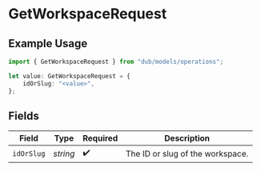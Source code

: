 # GetWorkspaceRequest

## Example Usage

```typescript
import { GetWorkspaceRequest } from "dub/models/operations";

let value: GetWorkspaceRequest = {
    idOrSlug: "<value>",
};
```

## Fields

| Field                            | Type                             | Required                         | Description                      |
| -------------------------------- | -------------------------------- | -------------------------------- | -------------------------------- |
| `idOrSlug`                       | *string*                         | :heavy_check_mark:               | The ID or slug of the workspace. |